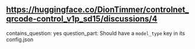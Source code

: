 ## https://huggingface.co/DionTimmer/controlnet_qrcode-control_v1p_sd15/discussions/4

contains_question: yes
question_part: Should have a `model_type` key in its config.json